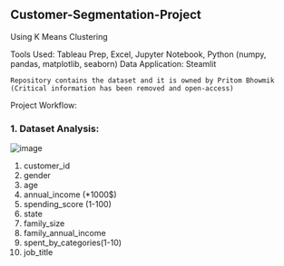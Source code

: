 ## Customer-Segmentation-Project

Using K Means Clustering

Tools Used:
Tableau Prep, Excel, Jupyter Notebook, Python (numpy, pandas, matplotlib, seaborn)
Data Application: Steamlit

    Repository contains the dataset and it is owned by Pritom Bhowmik 
    (Critical information has been removed and open-access)

Project Workflow:

### 1. Dataset Analysis:

![image](https://user-images.githubusercontent.com/56447975/196457039-56498413-31d0-4c0d-8d3d-43dce7a7c512.png)

                                                  
1. customer_id
2. gender	
3. age
4. annual_income (*1000$)	
5. spending_score (1-100)	
6. state	
7. family_size	
8. family_annual_income	
9. spent_by_categories(1-10)
10. job_title


